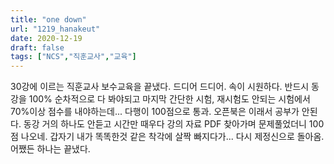 ```yaml
---
title: "one down"
url: "1219_hanakeut"
date: 2020-12-19
draft: false
tags: ["NCS","직훈교사","교육"]
---
```

30강에 이르는 직훈교사 보수교육을 끝냈다. 드디어 드디어. 속이 시원하다. 반드시 동강을 100% 순차적으로 다 봐야되고 마지막 간단한 시험, 재시험도 안되는 시험에서 70%이상 점수를 내야하는데... 다행이 100점으로 통과. 오픈북은 이래서 공부가 안된다. 동강 거의 하나도 안듣고 시간만 때우다 강의 자료 PDF 찾아가며 문제풀었더니 100점 나오네. 갑자기 내가 똑똑한것 같은 착각에 살짝 빠지다가... 다시 제정신으로 돌아옴. 어쨌든 하나는 끝냈다.
